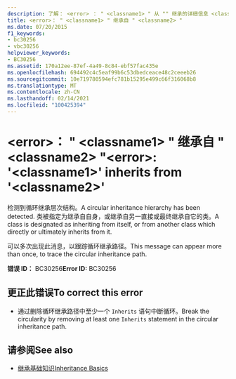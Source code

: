 ```yaml
---
description: 了解： <error> ： " <classname1> " 从 "" 继承的详细信息 <classname2>
title: <error>： " <classname1> " 继承自 " <classname2> "
ms.date: 07/20/2015
f1_keywords:
- bc30256
- vbc30256
helpviewer_keywords:
- BC30256
ms.assetid: 170a12ee-87ef-4a49-8c84-ebf57fac435e
ms.openlocfilehash: 694492c4c5eaf99b6c53dbedceace48c2ceeeb26
ms.sourcegitcommit: 10e719780594efc781b15295e499c66f316068b8
ms.translationtype: MT
ms.contentlocale: zh-CN
ms.lasthandoff: 02/14/2021
ms.locfileid: "100425394"
---
```

# <a name="error-classname1-inherits-from-classname2"></a><span data-ttu-id="1476b-103">\<error>： " \<classname1> " 继承自 " \<classname2> "</span><span class="sxs-lookup"><span data-stu-id="1476b-103">\<error>: '\<classname1>' inherits from '\<classname2>'</span></span>

<span data-ttu-id="1476b-104">检测到循环继承层次结构。</span><span class="sxs-lookup"><span data-stu-id="1476b-104">A circular inheritance hierarchy has been detected.</span></span> <span data-ttu-id="1476b-105">类被指定为继承自自身，或继承自另一直接或最终继承自它的类。</span><span class="sxs-lookup"><span data-stu-id="1476b-105">A class is designated as inheriting from itself, or from another class which directly or ultimately inherits from it.</span></span>  
  
 <span data-ttu-id="1476b-106">可以多次出现此消息，以跟踪循环继承路径。</span><span class="sxs-lookup"><span data-stu-id="1476b-106">This message can appear more than once, to trace the circular inheritance path.</span></span>  
  
 <span data-ttu-id="1476b-107">**错误 ID：** BC30256</span><span class="sxs-lookup"><span data-stu-id="1476b-107">**Error ID:** BC30256</span></span>  
  
## <a name="to-correct-this-error"></a><span data-ttu-id="1476b-108">更正此错误</span><span class="sxs-lookup"><span data-stu-id="1476b-108">To correct this error</span></span>  
  
- <span data-ttu-id="1476b-109">通过删除循环继承路径中至少一个 `Inherits` 语句中断循环。</span><span class="sxs-lookup"><span data-stu-id="1476b-109">Break the circularity by removing at least one `Inherits` statement in the circular inheritance path.</span></span>  
  
## <a name="see-also"></a><span data-ttu-id="1476b-110">请参阅</span><span class="sxs-lookup"><span data-stu-id="1476b-110">See also</span></span>

- [<span data-ttu-id="1476b-111">继承基础知识</span><span class="sxs-lookup"><span data-stu-id="1476b-111">Inheritance Basics</span></span>](../programming-guide/language-features/objects-and-classes/inheritance-basics.md)
